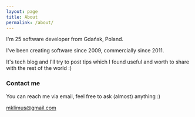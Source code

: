 ```yaml
---
layout: page
title: About
permalink: /about/
---
```


I'm 25 software developer from Gdańsk, Poland.

I've been creating software since 2009, commercially since 2011.

It's tech blog and I'll try to post tips which I found useful and worth to share with the rest of the world :)

### Contact me

You can reach me via email, feel free to ask (almost) anything :)

[mklimus@gmail.com](mailto:mklimus@gmail.com)
